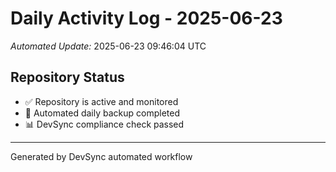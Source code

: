 # Daily Activity Log - 2025-06-23

*Automated Update:* 2025-06-23 09:46:04 UTC

## Repository Status
- ✅ Repository is active and monitored
- 🔄 Automated daily backup completed
- 📊 DevSync compliance check passed

---
Generated by DevSync automated workflow
